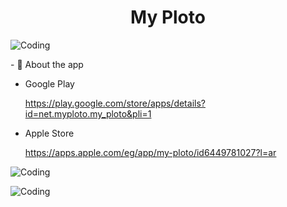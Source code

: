 <h1 align="center">My Ploto</h1>
<img align="center"  alt="Coding" src="https://github.com/Mostafa-jebriel/saves/blob/main/images/myploto_poster.png" /> 
</p></p> </p>
- 💬 About the app  </pMyPloto هو مزود خدمة رعاية الحيوانات الأليفة يقع في دبي مع رؤية قوية لبناء علامة تجارية قوية وفريدة من نوعها في سوق مزودي خدمات الحيوانات الأليفة في جميع الإمارات العربية المتحدة ، وغزو هذا السوق في دبي كبداية حتى نتواجد في جميع الإمارات العربية المتحدة خدماتنا المؤهلة وإنشاء علامة تجارية أم يمكن التعرف عليها على الفور وترسي شعورًا بالثقة مع جميع عملائنا.
</p></p> </p>

* Google Play </p>https://play.google.com/store/apps/details?id=net.myploto.my_ploto&pli=1
</p>

* Apple Store </p>https://apps.apple.com/eg/app/my-ploto/id6449781027?l=ar
</p>

</p>

</p></p>
<img align="center"  alt="Coding" src="https://github.com/Mostafa-jebriel/saves/blob/main/images/myp1.png" /> 
</p></p>
<img align="center"  alt="Coding" src="https://github.com/Mostafa-jebriel/saves/blob/main/images/myp2.png" /> 

